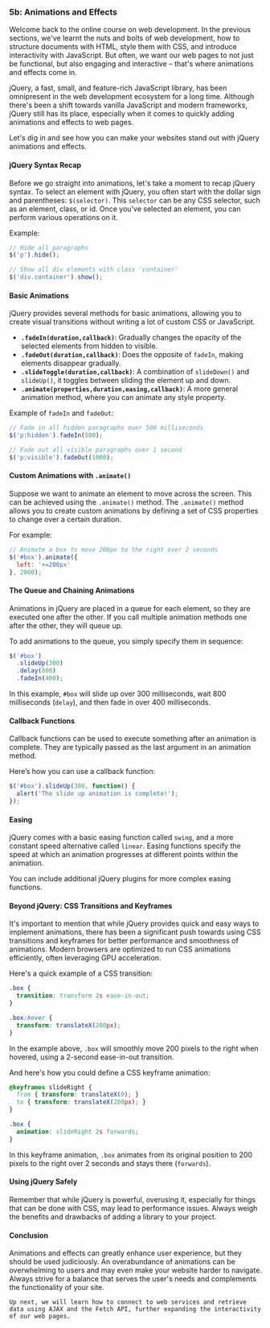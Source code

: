 ### 5b: Animations and Effects

Welcome back to the online course on web development. In the previous sections, we've learnt the nuts and bolts of web development, how to structure documents with HTML, style them with CSS, and introduce interactivity with JavaScript. But often, we want our web pages to not just be functional, but also engaging and interactive – that's where animations and effects come in.

jQuery, a fast, small, and feature-rich JavaScript library, has been omnipresent in the web development ecosystem for a long time. Although there's been a shift towards vanilla JavaScript and modern frameworks, jQuery still has its place, especially when it comes to quickly adding animations and effects to web pages.

Let's dig in and see how you can make your websites stand out with jQuery animations and effects.


#### jQuery Syntax Recap

Before we go straight into animations, let's take a moment to recap jQuery syntax. To select an element with jQuery, you often start with the dollar sign and parentheses: `$(selector)`. This `selector` can be any CSS selector, such as an element, class, or id. Once you've selected an element, you can perform various operations on it.

Example:

```javascript
// Hide all paragraphs
$('p').hide();

// Show all div elements with class 'container'
$('div.container').show();
```


#### Basic Animations

jQuery provides several methods for basic animations, allowing you to create visual transitions without writing a lot of custom CSS or JavaScript.

- **`.fadeIn(duration,callback)`**: Gradually changes the opacity of the selected elements from hidden to visible.
- **`.fadeOut(duration,callback)`**: Does the opposite of `fadeIn`, making elements disappear gradually.
- **`.slideToggle(duration,callback)`**: A combination of `slideDown()` and `slideUp()`, it toggles between sliding the element up and down.
- **`.animate(properties,duration,easing,callback)`**: A more general animation method, where you can animate any style property.

Example of `fadeIn` and `fadeOut`:

```javascript
// Fade in all hidden paragraphs over 500 milliseconds
$('p:hidden').fadeIn(500);

// Fade out all visible paragraphs over 1 second
$('p:visible').fadeOut(1000);
```


#### Custom Animations with `.animate()`

Suppose we want to animate an element to move across the screen. This can be achieved using the `.animate()` method. The `.animate()` method allows you to create custom animations by defining a set of CSS properties to change over a certain duration.

For example:

```javascript
// Animate a box to move 200px to the right over 2 seconds
$('#box').animate({
  left: '+=200px'
}, 2000);
```


#### The Queue and Chaining Animations

Animations in jQuery are placed in a queue for each element, so they are executed one after the other. If you call multiple animation methods one after the other, they will queue up.

To add animations to the queue, you simply specify them in sequence:

```javascript
$('#box')
  .slideUp(300)
  .delay(800)
  .fadeIn(400);
```

In this example, `#box` will slide up over 300 milliseconds, wait 800 milliseconds (`delay`), and then fade in over 400 milliseconds.


#### Callback Functions

Callback functions can be used to execute something after an animation is complete. They are typically passed as the last argument in an animation method.

Here’s how you can use a callback function:

```javascript
$('#box').slideUp(300, function() {
  alert('The slide up animation is complete!');
});
```

#### Easing

jQuery comes with a basic easing function called `swing`, and a more constant speed alternative called `linear`. Easing functions specify the speed at which an animation progresses at different points within the animation.

You can include additional jQuery plugins for more complex easing functions.


#### Beyond jQuery: CSS Transitions and Keyframes

It's important to mention that while jQuery provides quick and easy ways to implement animations, there has been a significant push towards using CSS transitions and keyframes for better performance and smoothness of animations. Modern browsers are optimized to run CSS animations efficiently, often leveraging GPU acceleration.

Here's a quick example of a CSS transition:

```css
.box {
  transition: transform 2s ease-in-out;
}

.box:hover {
  transform: translateX(200px);
}
```

In the example above, `.box` will smoothly move 200 pixels to the right when hovered, using a 2-second ease-in-out transition.

And here's how you could define a CSS keyframe animation:

```css
@keyframes slideRight {
  from { transform: translateX(0); }
  to { transform: translateX(200px); }
}

.box {
  animation: slideRight 2s forwards;
}
```

In this keyframe animation, `.box` animates from its original position to 200 pixels to the right over 2 seconds and stays there (`forwards`).

#### Using jQuery Safely

Remember that while jQuery is powerful, overusing it, especially for things that can be done with CSS, may lead to performance issues. Always weigh the benefits and drawbacks of adding a library to your project.


#### Conclusion

Animations and effects can greatly enhance user experience, but they should be used judiciously. An overabundance of animations can be overwhelming to users and may even make your website harder to navigate. Always strive for a balance that serves the user's needs and complements the functionality of your site.

	Up next, we will learn how to connect to web services and retrieve data using AJAX and the Fetch API, further expanding the interactivity of our web pages.